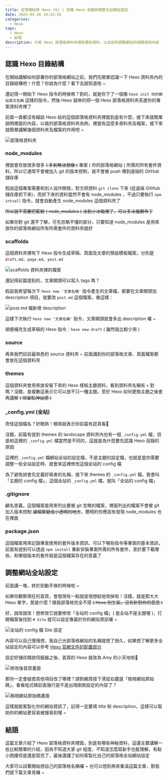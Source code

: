 ```yaml
---
title: 從零開始學 Hexo (6) | 認識 Hexo 目錄與調整全站網站設定
date: 2025-04-26 19:32:58
categories:
  - Hexo
tags: 
  - Hexo
  - 前端
description: 介紹 Hexo 部落格資料夾裡有哪些資料，以及如何調整網站的相關資訊內容
---
```


## 認識 Hexo 目錄結構

在開始講解如何部署你的部落格網站之前，我們先簡單認識一下 Hexo 資料夾內的目錄結構吧！什麼？你說為什麼？看下去就知道啦 ~

還記得一開始下 Hexo 指令的時候嗎？對的，就是你下了一個像 `hexo init 你的網站英文名稱` 這樣的指令，然後 Hexo 就咻的把一個 Hexo 部落格資料夾丟進你的專案資料夾裡了

前面一直都沒有細談 Hexo 給的這個部落格資料夾裡面到底有什麼，接下來就簡單說明裡面的內容，以我的部落格資料夾為例，裡面有這麼多資料夾及檔案，接下來就簡單講解幾個資料夾及檔案的作用吧 ~

![部落格資料夾](https://ithelp.ithome.com.tw/upload/images/20250519/20172694MGmxffqIXw.png)

### node_modules

裡面會存放很多很多 ~~( 多到無法想像 )~~ 專案 ( 你的部落格網站 ) 所需的所有套件資料，所以它通常不會被加入 git 的版本控制，就不會被 push 傳到遠端的 GitHub 儲存庫

假設這個專案需要和別人協作開發，對方把資料 `git clone` 下來 (從遠端 GitHub 儲存庫抓下來)，而抓下來的資料當然不會有 node_modules ，不過只要執行 `npm intsall` 指令，就會自動產生 node_modules 這個資料夾了

~~所以就不需要把藍鯨 ( node_modules ) 冰到小冰箱裡了，可以多冰幾顆布丁~~

如果你對 git 還不了解，可先忽略不懂的部分，只要知道 node_modules 是用來放你的部落格網站所有所需套件的資料夾就好

### scaffolds

這個資料夾裡有下 Hexo 指令生成草稿、頁面及文章的預設模板檔案，分別是 `draft.md`、`page.md`、`post.md`

![ scaffolds 資料夾裡的檔案](https://ithelp.ithome.com.tw/upload/images/20250519/20172694SDjvVvjwsi.png)

還記得前篇提到的，文章開頭可以寫入 tags 嗎？

假設我希望每次下 `hexo new '文章名稱'` 指令產生的文章檔，都要在文章開頭加 description 項目，就要改 `post.md` 這個檔案，像這樣：

![ post.md 檔新增 description](https://ithelp.ithome.com.tw/upload/images/20250519/20172694YOv5aamCpL.png)

這樣下次執行 `hexo new '文章名稱'` 指令，文章開頭就會多出 description 囉 ~

順便補充生成草稿的 Hexo 指令：`hexo new draft` ( 雖然我比較少用 )

### source

再來我們目前最熟悉的 source 資料夾 ~ 前面講到你的部落格文章、頁面檔案都會放在這個資料夾

### themes

這個資料夾會用來放安裝下來的 Hexo 樣板主題資料，看到資料夾名稱有 `s` 對嗎？沒錯，是複數這表示它可以放不只一種主題，至於 Hexo 如何更換主題之後會再講解 ~~( 保留點神祕感 )~~

### _config.yml (全站)

奇怪這個檔名？好眼熟！眼熟就表示你前篇有認真看👏

沒錯，前篇有提到 themes 的 landscape 資料夾內也有一個 `_config.yml` 檔，但是和這裡的 `_config.yml` 檔當然是不同的，這就是為什麼要先認識 Hexo 目錄的原因

這裡的 `_config.yml` 檔網站全站的設定檔，不是主題的設定檔，也就是當你需要調整一些全站設定時，就會來這裡修改這個全站的 config 檔

為了避免誤會先定義好兩者的名稱，接下來 themes 的 `_config.yml` 檔，我會叫「主題的 config 檔」，這個全站的 `_config.yml` 檔，就叫「全站的 config 檔」

### .gitignore

顧名思義，這個檔案是用來列出要被 git 忽略的檔案，裡面列出的檔案不會被 git 加入版本控制 ~~讓檔案變成小透明的地方~~，聰明的你應該有發現 node_modules 也在裡面

### package.json

這個檔案用來記錄專案使用的套件版本資訊、可以下哪些指令等專案的基本資訊，前面有提到可以透過 `npm install` 重新安裝專案所需的所有套件，至於要下載哪些、和哪個版本的套件就是這個檔案存在的意義了

## 調整網站全站設定

前面講一堆，終於到動手做的時候啦 ~

如果你觀察現在的首頁，會發現有一點就是很想給他改掉啦！沒錯，就是那大大 Hexo 單字，那是什麼？跟我部落格完全不搭 ~~( Hexo 別生氣，沒有針對你的意思 )~~

好，說改就改！想修改它就要修改「全站的 config 檔」( 是全站不是主題喔 )，打開檔案後找到 `# Site` 就可以設定專屬於你的網站資訊囉 ~

![全站的 config 檔 Site 設定](https://ithelp.ithome.com.tw/upload/images/20250519/20172694kU4mbGaCqz.png)

內容可以自己慢慢想，我自己光部落格網站的名稱就想了很久，如果想了解更多全站設定的內容可以參考 [Hexo 官網文件的配置部分](https://hexo.io/zh-tw/docs/configuration)

設定好儲存開啟伺服器之後，首頁的 Hexo 就改為 Amy 的小天地啦🎉

![修改後首頁畫面](https://ithelp.ithome.com.tw/upload/images/20250519/201726944w8bfhr7ya.png)

那你一定會疑惑其他項目改了哪裡？請對網頁按下滑鼠右鍵選「檢視網站原始碼」，看看程式碼前面幾行是不是出現剛剛設定的內容了？

![檢視網站原始碼畫面](https://ithelp.ithome.com.tw/upload/images/20250519/20172694wPo7ljTSyX.png)

這樣就能客製化你的網站資訊了，記得一定要填 title 和 description，這樣可以幫助你的網站更容易被搜尋到喔 ~

## 結語

這篇文章介紹了 Hexo 部落格資料夾裡面，到底有哪些神秘資料，這邊主要講解一些比較簡單的介紹，因為不知道大家 git 程度，不知道怎麼寫新手也能理解，有點小困擾但是還是寫完了，最後還講了如何客製化自己的部落格全站網站設定

大家可以試著開始想自己的部落格名稱囉 ~ 也可以想到再來重溫這篇文章，那我們就下篇文章見囉 ~
